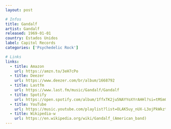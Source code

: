 ```yaml
---
layout: post

# Infos
title: Gandalf
artist: Gandalf
released: 1969-01-01
country: Estados Unidos
label: Capitol Records
categories: ['Psychedelic Rock']

# Links
links:
  - title: Amazon
    url: https://amzn.to/3eH7cPo
  - title: Deezer
    url: https://www.deezer.com/br/album/1668792
  - title: Lastfm
    url: https://www.last.fm/music/Gandalf/Gandalf
  - title: Spotify
    url: https://open.spotify.com/album/1ffxTK2ju5NAYYoXYrAHHl?si=tMSmGOr8T2uxuADLPtfMww
  - title: YouTube
    url: https://music.youtube.com/playlist?list=OLAK5uy_nUX-L3ojPkWkztU7YPgar1NdMUA1Q7o28
  - title: Wikipedia-w
    url: https://en.wikipedia.org/wiki/Gandalf_(American_band)
---
```

